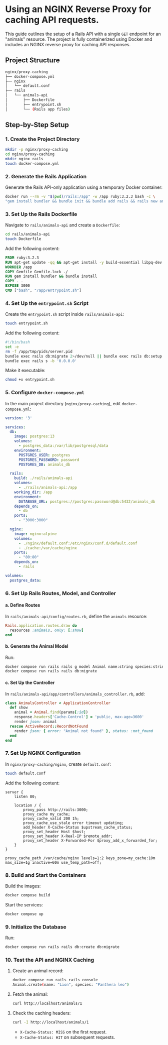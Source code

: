 
# Using an NGINX Reverse Proxy for caching API requests.

This guide outlines the setup of a Rails API with a single `GET` endpoint for an "animals" resource. The project is fully containerized using Docker and includes an NGINX reverse proxy for caching API responses.

## Project Structure

```bash
nginx/proxy-caching
├── docker-compose.yml
├── nginx
│   └── default.conf
├── rails
│   └── animals-api
│       ├── Dockerfile
│       ├── entrypoint.sh
│       └── (Rails app files)
```

## Step-by-Step Setup

### 1. Create the Project Directory

```bash
mkdir -p nginx/proxy-caching
cd nginx/proxy-caching
mkdir nginx rails
touch docker-compose.yml
```

### 2. Generate the Rails Application

Generate the Rails API-only application using a temporary Docker container:

```bash
docker run --rm -v "$(pwd)/rails:/app" -w /app ruby:3.2.3 bash -c \
"gem install bundler && bundle init && bundle add rails && rails new animals-api --api --database=postgresql"
```

### 3. Set Up the Rails Dockerfile

Navigate to `rails/animals-api` and create a `Dockerfile`:

```bash
cd rails/animals-api
touch Dockerfile
```

Add the following content:

```Dockerfile
FROM ruby:3.2.3
RUN apt-get update -qq && apt-get install -y build-essential libpq-dev nodejs
WORKDIR /app
COPY Gemfile Gemfile.lock ./
RUN gem install bundler && bundle install
COPY . .
EXPOSE 3000
CMD ["bash", "/app/entrypoint.sh"]
```

### 4. Set Up the `entrypoint.sh` Script

Create the `entrypoint.sh` script inside `rails/animals-api`:

```bash
touch entrypoint.sh
```

Add the following content:

```bash
#!/bin/bash
set -e
rm -f /app/tmp/pids/server.pid
bundle exec rails db:migrate 2>/dev/null || bundle exec rails db:setup
bundle exec rails s -b '0.0.0.0'
```

Make it executable:

```bash
chmod +x entrypoint.sh
```

### 5. Configure `docker-compose.yml`

In the main project directory (`nginx/proxy-caching`), edit `docker-compose.yml`:

```yaml
version: '3'

services:
  db:
    image: postgres:13
    volumes:
      - postgres_data:/var/lib/postgresql/data
    environment:
      POSTGRES_USER: postgres
      POSTGRES_PASSWORD: password
      POSTGRES_DB: animals_db

  rails:
    build: ./rails/animals-api
    volumes:
      - ./rails/animals-api:/app
    working_dir: /app
    environment:
      DATABASE_URL: postgres://postgres:password@db:5432/animals_db
    depends_on:
      - db
    ports:
      - "3000:3000"

  nginx:
    image: nginx:alpine
    volumes:
      - ./nginx/default.conf:/etc/nginx/conf.d/default.conf
      - ./cache:/var/cache/nginx
    ports:
      - "80:80"
    depends_on:
      - rails

volumes:
  postgres_data:
```

### 6. Set Up Rails Routes, Model, and Controller

#### a. Define Routes

In `rails/animals-api/config/routes.rb`, define the `animals` resource:

```ruby
Rails.application.routes.draw do
  resources :animals, only: [:show]
end
```

#### b. Generate the Animal Model

Run:

```bash
docker compose run rails rails g model Animal name:string species:string
docker compose run rails rails db:migrate
```

#### c. Set Up the Controller

In `rails/animals-api/app/controllers/animals_controller.rb`, add:

```ruby
class AnimalsController < ApplicationController
  def show
    animal = Animal.find(params[:id])
    response.headers['Cache-Control'] = 'public, max-age=3600'
    render json: animal
  rescue ActiveRecord::RecordNotFound
    render json: { error: "Animal not found" }, status: :not_found
  end
end
```

### 7. Set Up NGINX Configuration

In `nginx/proxy-caching/nginx`, create `default.conf`:

```bash
touch default.conf
```

Add the following content:

```nginx
server {
    listen 80;

    location / {
        proxy_pass http://rails:3000;
        proxy_cache my_cache;
        proxy_cache_valid 200 1h;
        proxy_cache_use_stale error timeout updating;
        add_header X-Cache-Status $upstream_cache_status;
        proxy_set_header Host $host;
        proxy_set_header X-Real-IP $remote_addr;
        proxy_set_header X-Forwarded-For $proxy_add_x_forwarded_for;
    }
}

proxy_cache_path /var/cache/nginx levels=1:2 keys_zone=my_cache:10m max_size=1g inactive=60m use_temp_path=off;
```

### 8. Build and Start the Containers

Build the images:

```bash
docker compose build
```

Start the services:

```bash
docker compose up
```

### 9. Initialize the Database

Run:

```bash
docker compose run rails rails db:create db:migrate
```

### 10. Test the API and NGINX Caching

1. Create an animal record:

   ```bash
   docker compose run rails rails console
   Animal.create(name: "Lion", species: "Panthera leo")
   ```

2. Fetch the animal:

   ```bash
   curl http://localhost/animals/1
   ```

3. Check the caching headers:

   ```bash
   curl -I http://localhost/animals/1
   ```

   - `X-Cache-Status: MISS` on the first request.
   - `X-Cache-Status: HIT` on subsequent requests.

